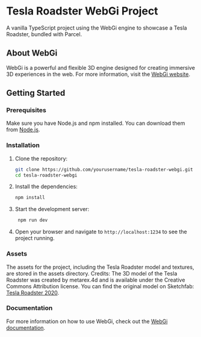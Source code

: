 # Tesla Roadster WebGi Project

A vanilla TypeScript project using the WebGi engine to showcase a Tesla Roadster, bundled with Parcel.

## About WebGi
WebGi is a powerful and flexible 3D engine designed for creating immersive 3D experiences in the web. For more information, visit the [WebGi website](https://webgi.xyz/).

## Getting Started

### Prerequisites
Make sure you have Node.js and npm installed. You can download them from [Node.js](https://nodejs.org/).

### Installation
1. Clone the repository:
   ```bash
   git clone https://github.com/yourusername/tesla-roadster-webgi.git
   cd tesla-roadster-webgi
2. Install the dependencies:
   ```bash
   npm install
3. Start the development server:
   ```bash
    npm run dev
4. Open your browser and navigate to `http://localhost:1234` to see the project running.

### Assets
The assets for the project, including the Tesla Roadster model and textures, are stored in the assets directory. 
Credits: The 3D model of the Tesla Roadster was created by metarex.4d and is available under the Creative Commons Attribution license. You can find the original model on Sketchfab: [Tesla Roadster 2020](https://skfb.ly/6ZzXy).

### Documentation
For more information on how to use WebGi, check out the [WebGi documentation](https://webgi.xyz/docs/).